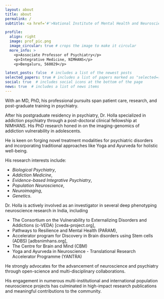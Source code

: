 ```yaml
---
layout: about
title: about
permalink: /
subtitle: <a href='#'>National Institute of Mental Health and Neurosciences (NIMHANS), Bengaluru</a>

profile:
  align: right
  image: prof_pic.png
  image_circular: true # crops the image to make it circular
  more_info: >
    <p>Associate Professor of Psychiatry</p>
    <p>Integrative Medicine, NIMHANS</p>
    <p>Bengaluru, 560029</p>

latest_posts: false  # includes a list of the newest posts
selected_papers: true # includes a list of papers marked as "selected={true}"
social: true  # includes social icons at the bottom of the page
news: true  # includes a list of news items
---
```


With an MD, PhD, his professional pursuits span patient care, research, and post-graduate training in psychiatry. 

After his postgraduate residency in psychiatry, Dr. Holla specialized in addiction psychiatry through a post-doctoral clinical fellowship at NIMHANS. His PhD research honed in on the imaging-genomics of addiction vulnerability in adolescents.

He is keen on forging novel treatment modalities for psychiatric disorders and incorporating traditional approaches like Yoga and Ayurveda for holistic well-being. 

His research interests include:
  - _Biological Psychiatry_, 
  - _Addiction Medicine_, 
  - _Evidence-based Integrative Psychiatry_, 
  - _Population Neuroscience_, 
  - _Neuroimaging_,  
  - _Genetics_.

Dr. Holla is actively involved as an investigator in several deep phenotyping neuroscience research in India, including 
  - The Consortium on the Vulnerability to Externalizing Disorders and Addictions (c-VEDA) [cveda-project.org], 
  - Pathways to Resilience and Mental Health (PARAM), 
  - Accelerator program for Discovery in Brain disorders using Stem cells (ADBS) [adbsnimhans.org],  
  - The Centre for Brain and Mind (CBM)
  - Yoga and Ayurveda in Neuroscience - Translational Research Accelerator Programme (YANTRA) 

He strongly advocates for the advancement of neuroscience and psychiatry through open-science and multi-disciplinary collaborations. 

His engagement in numerous multi-institutional and international population neuroscience projects has culminated in high-impact research publications and meaningful contributions to the community.